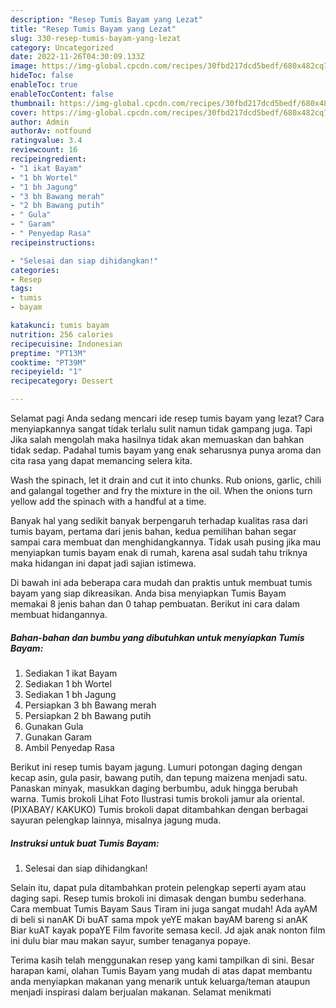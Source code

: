 ```yaml
---
description: "Resep Tumis Bayam yang Lezat"
title: "Resep Tumis Bayam yang Lezat"
slug: 330-resep-tumis-bayam-yang-lezat
category: Uncategorized
date: 2022-11-26T04:30:09.133Z
image: https://img-global.cpcdn.com/recipes/30fbd217dcd5bedf/680x482cq70/tumis-bayam-foto-resep-utama.jpg
hideToc: false
enableToc: true
enableTocContent: false
thumbnail: https://img-global.cpcdn.com/recipes/30fbd217dcd5bedf/680x482cq70/tumis-bayam-foto-resep-utama.jpg
cover: https://img-global.cpcdn.com/recipes/30fbd217dcd5bedf/680x482cq70/tumis-bayam-foto-resep-utama.jpg
author: Admin
authorAv: notfound
ratingvalue: 3.4
reviewcount: 16
recipeingredient:
- "1 ikat Bayam"
- "1 bh Wortel"
- "1 bh Jagung"
- "3 bh Bawang merah"
- "2 bh Bawang putih"
- " Gula"
- " Garam"
- " Penyedap Rasa"
recipeinstructions:

- "Selesai dan siap dihidangkan!"
categories:
- Resep
tags:
- tumis
- bayam

katakunci: tumis bayam 
nutrition: 256 calories
recipecuisine: Indonesian
preptime: "PT13M"
cooktime: "PT39M"
recipeyield: "1"
recipecategory: Dessert

---
```



Selamat pagi Anda sedang mencari ide resep tumis bayam yang lezat? Cara menyiapkannya sangat tidak terlalu sulit namun tidak gampang juga. Tapi Jika salah mengolah maka hasilnya tidak akan memuaskan dan bahkan tidak sedap. Padahal tumis bayam yang enak seharusnya punya aroma dan cita rasa yang dapat memancing selera kita.


Wash the spinach, let it drain and cut it into chunks. Rub onions, garlic, chili and galangal together and fry the mixture in the oil. When the onions turn yellow add the spinach with a handful at a time.

Banyak hal yang sedikit banyak berpengaruh terhadap kualitas rasa dari tumis bayam, pertama dari jenis bahan, kedua pemilihan bahan segar sampai cara membuat dan menghidangkannya. Tidak usah pusing jika mau menyiapkan tumis bayam enak di rumah, karena asal sudah tahu triknya maka hidangan ini dapat jadi sajian istimewa.


Di bawah ini ada beberapa cara mudah dan praktis untuk membuat tumis bayam yang siap dikreasikan. Anda bisa menyiapkan Tumis Bayam memakai 8 jenis bahan dan 0 tahap pembuatan. Berikut ini cara dalam membuat hidangannya.

<!--inarticleads1-->

##### Bahan-bahan dan bumbu yang dibutuhkan untuk menyiapkan Tumis Bayam:

1. Sediakan 1 ikat Bayam
1. Sediakan 1 bh Wortel
1. Sediakan 1 bh Jagung
1. Persiapkan 3 bh Bawang merah
1. Persiapkan 2 bh Bawang putih
1. Gunakan  Gula
1. Gunakan  Garam
1. Ambil  Penyedap Rasa


Berikut ini resep tumis bayam jagung. Lumuri potongan daging dengan kecap asin, gula pasir, bawang putih, dan tepung maizena menjadi satu. Panaskan minyak, masukkan daging berbumbu, aduk hingga berubah warna. Tumis brokoli Lihat Foto Ilustrasi tumis brokoli jamur ala oriental. (PIXABAY/ KAKUKO) Tumis brokoli dapat ditambahkan dengan berbagai sayuran pelengkap lainnya, misalnya jagung muda. 

<!--inarticleads2-->

##### Instruksi untuk buat Tumis Bayam:


1. Selesai dan siap dihidangkan!

Selain itu, dapat pula ditambahkan protein pelengkap seperti ayam atau daging sapi. Resep tumis brokoli ini dimasak dengan bumbu sederhana. Cara membuat Tumis Bayam Saus Tiram ini juga sangat mudah! Ada ayAM di beli si nanAK Di buAT sama mpok yeYE makan bayAM bareng si anAK Biar kuAT kayak popaYE Film favorite semasa kecil. Jd ajak anak nonton film ini dulu biar mau makan sayur, sumber tenaganya popaye. 

Terima kasih telah menggunakan resep yang kami tampilkan di sini. Besar harapan kami, olahan Tumis Bayam yang mudah di atas dapat membantu anda menyiapkan makanan yang menarik untuk keluarga/teman ataupun menjadi inspirasi dalam berjualan makanan. Selamat menikmati
